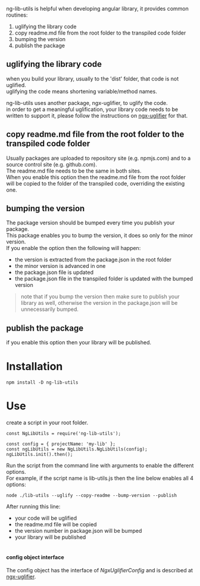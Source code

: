 ng-lib-utils is helpful when developing angular library, it provides common routines:
1. uglifying the library code
2. copy readme.md file from the root folder to the transpiled code folder
3. bumping the version
4. publish the package

## uglifying the library code
when you build your library, usually to the 'dist' folder, that code is not uglified.<br/>
uglifying the code means shortening variable/method names.<br/>

ng-lib-utils uses another package, ngx-uglifier, to uglify the code.<br/>
in order to get a meaningful uglification, your library code needs to be written to support it, please follow the 
instructions on [ngx-uglifier](https://www.npmjs.com/package/ngx-uglifier) for that.

## copy readme.md file from the root folder to the transpiled code folder
Usually packages are uploaded to repository site (e.g. npmjs.com) and to a source control
site (e.g. github.com).<br/>
The readme.md file needs to be the same in both sites.<br/>
When you enable this option then the readme.md file from the root folder will be copied to
the folder of the transpiled code, overriding the existing one.

## bumping the version
The package version should be bumped every time you publish your package.<br/>
This package enables you to bump the version, it does so only for the minor version.<br/>
If you enable the option then the following will happen:
* the version is extracted from the package.json in the root folder
* the minor version is advanced in one
* the package.json file is updated
* the package.json file in the transpiled folder is updated with the bumped version

> note that if you bump the version then make sure to publish your library as well, otherwise the
> version in the package.json will be unnecessarily bumped.

## publish the package
if you enable this option then your library will be published.


# Installation

```angular2html
npm install -D ng-lib-utils
```

# Use

create a script in your root folder.<br/>

```angular2html
const NgLibUtils = require('ng-lib-utils');

const config = { projectName: 'my-lib' };
const ngLibUtils = new NgLibUtils.NgLibUtils(config);
ngLibUtils.init().then();
```

Run the script from the command line with arguments to enable the different options.<br/>
For example, if the script name is lib-utils.js then the line below enables all 4 options:

```angular2html
node ./lib-utils --uglify --copy-readme --bump-version --publish
```

After running this line:
* your code will be uglified
* the readme.md file will be copied
* the version number in package.json will be bumped
* your library will be published
<br/><br/>

#### config object interface
The config object has the interface of *NgxUglifierConfig* and is described at [ngx-uglifier](https://www.npmjs.com/package/ngx-uglifier).




